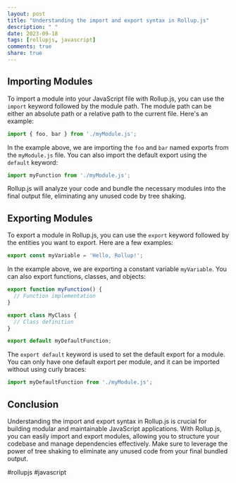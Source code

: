 ```yaml
---
layout: post
title: "Understanding the import and export syntax in Rollup.js"
description: " "
date: 2023-09-18
tags: [rollupjs, javascript]
comments: true
share: true
---
```


## Importing Modules

To import a module into your JavaScript file with Rollup.js, you can use the `import` keyword followed by the module path. The module path can be either an absolute path or a relative path to the current file. Here's an example:

```javascript
import { foo, bar } from './myModule.js';
```

In the example above, we are importing the `foo` and `bar` named exports from the `myModule.js` file. You can also import the default export using the `default` keyword:

```javascript
import myFunction from './myModule.js';
```

Rollup.js will analyze your code and bundle the necessary modules into the final output file, eliminating any unused code by tree shaking.

## Exporting Modules

To export a module in Rollup.js, you can use the `export` keyword followed by the entities you want to export. Here are a few examples:

```javascript
export const myVariable = 'Hello, Rollup!';
```

In the example above, we are exporting a constant variable `myVariable`. You can also export functions, classes, and objects:

```javascript
export function myFunction() {
  // Function implementation
}

export class MyClass {
  // Class definition
}

export default myDefaultFunction;
```

The `export default` keyword is used to set the default export for a module. You can only have one default export per module, and it can be imported without using curly braces:

```javascript
import myDefaultFunction from './myModule.js';
```

## Conclusion

Understanding the import and export syntax in Rollup.js is crucial for building modular and maintainable JavaScript applications. With Rollup.js, you can easily import and export modules, allowing you to structure your codebase and manage dependencies effectively. Make sure to leverage the power of tree shaking to eliminate any unused code from your final bundled output.

#rollupjs #javascript